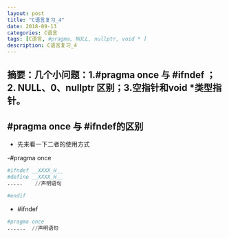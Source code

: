 ```yaml
---
layout: post
title: "C语言复习_4"
date: 2018-09-13
categories: C语言
tags: [C语言, #pragma, NULL, nullptr, void * ]
description: C语言复习_4
---
```


摘要：几个小问题：1.#pragma once 与 #ifndef ；2. NULL、0、nullptr 区别；3.空指针和void *类型指针。
---

## #pragma once 与 #ifndef的区别

- 先来看一下二者的使用方式

-#pragma once

```python
#ifndef __XXXX_H__
#define __XXXX_H__
.....    //声明语句

#endif
```

- #ifndef

```python
#pragma once
......  //声明语句

```

